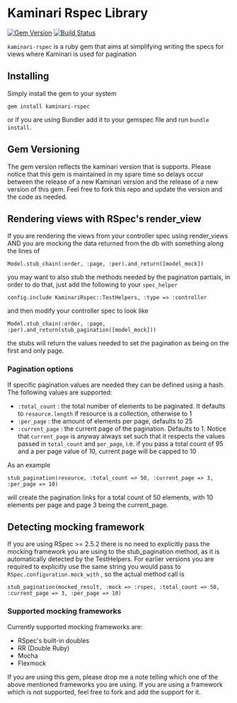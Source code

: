 # Kaminari Rspec Library



[![Gem Version](https://badge.fury.io/rb/kaminari-rspec.png)](http://badge.fury.io/rb/kaminari-rspec)
[![Build Status](https://travis-ci.org/nessche/kaminari-rspec.png)](https://travis-ci.org/nessche/kaminari-rspec)


`kaminari-rspec` is a ruby gem that aims at simplifying writing the specs for views where Kaminari is used for pagination

## Installing


Simply install the gem to your system

    gem install kaminari-rspec

or if you are using Bundler add it to your gemspec file and run `bundle install`.

## Gem Versioning

The gem version reflects the kaminari version that is supports. Please notice that this gem is maintained in my spare time
so delays occur between the release of a new Kaminari version and the release of a new version of this gem. Feel free
to fork this repo and update the version and the code as needed.

## Rendering views with RSpec's render_view

If you are rendering the views from your controller spec using render_views AND you are mocking
the data returned from the db with something along the lines of

    Model.stub_chain(:order, :page, :per).and_return([model_mock])

you may want to also stub the methods needed by the pagination partials, in order to do that, just
add the following to your `spec_helper`

    config.include KaminariRspec::TestHelpers, :type => :controller

and then modify your controller spec to look like

    Model.stub_chain(:order, :page, :per).and_return(stub_pagination([model_mock]))

the stubs will return the values needed to set the pagination as being on the first and only page.

### Pagination options

If specific pagination values are needed they can be defined using a hash. The following values are supported:

* `:total_count` : the total number of elements to be paginated. It defaults to `resource.length` if resource is a collection,
otherwise to 1
* `:per_page` : the amount of elements per page, defaults to 25
* `:current_page` : the current page of the pagination. Defaults to 1. Notice that `current_page` is anyway always
  set such that it respects the values passed in `total_count` and `per_page`, i.e. if you pass a
  total count of 95 and a per page value of 10, current page will be capped to 10

As an example

    stub_pagination(resource, :total_count => 50, :current_page => 3, :per_page => 10)

will create the pagination links for a total count of 50 elements, with 10
elements per page and page 3 being the current_page.

## Detecting mocking framework

If you are using RSpec >= 2.5.2 there is no need to explicitly pass the mocking framework you
are using to the stub_pagination method, as it is automatically detected by the TestHelpers.
For earlier versions you are required to explicitly use the same string you would pass to
`RSpec.configuration.mock_with` , so the actual method call is

    stub_pagination(mocked_result, :mock => :rspec, :total_count => 50, :current_page => 3, :per_page => 10)

### Supported mocking frameworks

Currently supported mocking frameworks are:

* RSpec's built-in doubles
* RR (Double Ruby)
* Mocha
* Flexmock

If you are using this gem, please drop me a note telling which one of the above mentioned frameworks you are using. If you
are using a framework which is not supported, feel free to fork and add the support for it.
